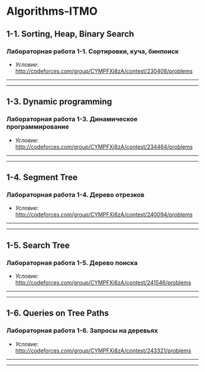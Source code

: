 # Algorithms-ITMO

## 1-1. Sorting, Heap, Binary Search
### Лабораторная работа 1-1. Сортировки, куча, бинпоиск
 * *Условие*: http://codeforces.com/group/CYMPFXi8zA/contest/230408/problems  
* * *
* * *

## 1-3. Dynamic programming
### Лабораторная работа 1-3. Динамическое программирование 
 * *Условие*: http://codeforces.com/group/CYMPFXi8zA/contest/234464/problems  
* * *
* * *
## 1-4. Segment Tree
### Лабораторная работа 1-4. Дерево отрезков 
 * *Условие*: http://codeforces.com/group/CYMPFXi8zA/contest/240094/problems
 * * *
 * * *
## 1-5. Search Tree
### Лабораторная работа 1-5. Дерево поиска 
 * *Условие*: http://codeforces.com/group/CYMPFXi8zA/contest/241546/problems 
 * * *
 * * *
 ## 1-6. Queries on Tree Paths
### Лабораторная работа 1-6. Запросы на деревьях 
 * *Условие*: http://codeforces.com/group/CYMPFXi8zA/contest/243321/problems
 * * *
 * * *



